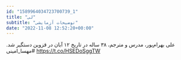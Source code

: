 ```yaml
---
id: "1589964034723700739_1"
title: "لی"
subtitle: "توضیحات آزمایشی"
date: "2022-11-08 12:52:20+00:00"
---
```

علی بهرام‌پور، مدرس و مترجم، ۳۸ ساله در تاریخ ۱۲ آبان در قزوین دستگیر شد. 
#مهسا_امینی https://t.co/HSEDoSggTW
